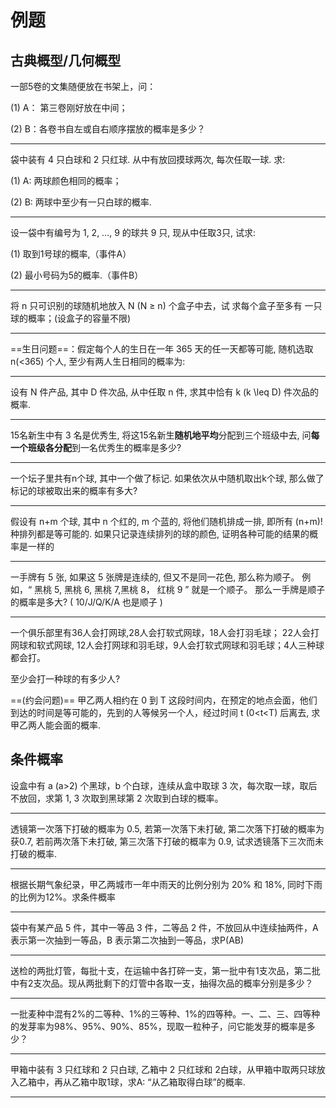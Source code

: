 # 例题


## 古典概型/几何概型

一部5卷的文集随便放在书架上，问：

(1) A： 第三卷刚好放在中间；

(2) B：各卷书自左或自右顺序摆放的概率是多少？

----

袋中装有 4 只白球和 2 只红球. 从中有放回摸球两次,
每次任取一球. 求: 

(1) A: 两球颜色相同的概率； 

(2) B: 两球中至少有一只白球的概率.

---

设一袋中有编号为 1, 2, …, 9 的球共 9 只, 现从中任取3只, 试求:

(1) 取到1号球的概率,（事件A）

(2) 最小号码为5的概率.（事件B）

---

将 n 只可识别的球随机地放入 N (N ≥ n) 个盒子中去，试
求每个盒子至多有 一只球的概率；(设盒子的容量不限)

----

==生日问题==：假定每个人的生日在一年 365 天的任一天都等可能,
随机选取 n(<365) 个人, 至少有两人生日相同的概率为:

----

设有 N 件产品, 其中 D 件次品, 从中任取 n 件, 求其中恰有
k (k \leq D) 件次品的概率.

---

15名新生中有 3 名是优秀生, 将这15名新生**随机地平均**分配到三个班级中去, 问**每一个班级各分配**到一名优秀生的概率是多少?

---

一个坛子里共有n个球, 其中一个做了标记. 如果依次从中随机取出k个球, 那么做了标记的球被取出来的概率有多大?

----

假设有 n+m 个球, 其中 n 个红的, m 个蓝的, 将他们随机排成一排, 即所有 (n+m)! 种排列都是等可能的. 如果只记录连续排列的球的颜色, 证明各种可能的结果的概率是一样的

---

一手牌有 5 张, 如果这 5 张牌是连续的, 但又不是同一花色, 那么称为顺子。 例如，“ 黑桃 5, 黑桃 6, 黑桃 7,黑桃 8， 红桃 9 ” 就是一个顺子。 那么一手牌是顺子的概率是多大? ( 10/J/Q/K/A 也是顺子 )

---

一个俱乐部里有36人会打网球,28人会打软式网球，18人会打羽毛球； 22人会打网球和软式网球, 12人会打网球和羽毛球，9人会打软式网球和羽毛球；4人三种球都会打。

至少会打一种球的有多少人?


==(约会问题)== 甲乙两人相约在 0 到 T 这段时间内，在预定的地点会面，他们到达的时间是等可能的，先到的人等候另一个人，经过时间 t (0<t<T) 后离去, 求甲乙两人能会面的概率.


## 条件概率

设盒中有 a (a>2) 个黑球，b 个白球，连续从盒中取球 3 次，每次取一球，取后不放回，求第 1, 3 次取到黑球第 2 次取到白球的概率。

---

透镜第一次落下打破的概率为 0.5, 若第一次落下未打破, 第二次落下打破的概率为获0.7, 若前两次落下未打破, 第三次落下打破的概率为 0.9, 试求透镜落下三次而未打破的概率.

---

根据长期气象纪录，甲乙两城市一年中雨天的比例分别为 20% 和 18%, 同时下雨的比例为12%。求条件概率

---

袋中有某产品 5 件，其中一等品 3 件，二等品 2 件，不放回从中连续抽两件，A 表示第一次抽到一等品，B 表示第二次抽到一等品，求P(AB)


---

送检的两批灯管，每批十支，在运输中各打碎一支，第一批中有1支次品，第二批中有2支次品。现从两批剩下的灯管中各取一支，抽得次品的概率分别是多少？

---

一批麦种中混有2%的二等种、1%的三等种、1%的四等种。一、二、三、四等种的发芽率为98%、95%、90%、85%，现取一粒种子，问它能发芽的概率是多少？


----


甲箱中装有 3 只红球和 2 只白球, 乙箱中 2 只红球和 2白球，从甲箱中取两只球放入乙箱中，再从乙箱中取1球，求A: “从乙箱取得白球”的概率.

---
